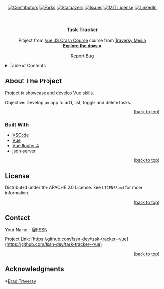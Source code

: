<!-- PROJECT SHIELDS -->

<div align="center">

[![Contributors][contributors-shield]][contributors-url]
[![Forks][forks-shield]][forks-url]
[![Stargazers][stars-shield]][stars-url]
[![Issues][issues-shield]][issues-url]
[![MIT License][license-shield]][license-url]
[![LinkedIn][linkedin-shield]][linkedin-url]

</div>


<br />

  <h3 align="center">Task Tracker</h3>

  <p align="center">
   Project from  <a href="https://www.youtube.com/watch?v=qZXt1Aom3Cs">Vue JS Crash Course</a> course from <a href="https://www.traversymedia.com/">Traversy Media</a>
    <br />  
    <a href="https://github.com/fssn-dev/task-tracker--vue"><strong>Explore the docs »</strong></a>
    <br />
    <br />
     <!--
    <a href="https://github.com/othneildrew/Best-README-Template">View Demo</a>
    ·
    -->
    <a href="https://github.com/fssn-dev/task-tracker--vue/issues">Report Bug</a>
    <!--
    ·
    <a href="#/issues">Request Feature</a>
    <!--
  </p>
</div>

<!-- TABLE OF CONTENTS -->
<details>
  <summary>Table of Contents</summary>
  <ol>
    <li>
      <a href="#about-the-project">About The Project</a>
      <ul>
        <li><a href="#built-with">Built With</a></li>
      </ul>
    </li>
    <li><a href="#license">License</a></li>
    <li><a href="#contact">Contact</a></li>
  </ol>
</details>

<!-- ABOUT THE PROJECT -->
## About The Project

Project to showcase  and develop Vue skills.


Objective: Develop an app to add, list, toggle and delete tasks.


<p align="right">(<a href="#top">back to top</a>)</p>


### Built With

* [VSCode](https://code.visualstudio.com/)
* [Vue](https://vuejs.org/)
* [Vue Router 4](https://next.router.vuejs.org/)
* [json-server](https://github.com/typicode/json-server)


<p align="right">(<a href="#top">back to top</a>)</p>


<!-- LICENSE -->
## License

Distributed under the APACHE 2.0 License. See `LICENSE.md` for more information.

<p align="right">(<a href="#top">back to top</a>)</p>


<!-- CONTACT -->
## Contact

Your Name - [@FSSN](https://www.linkedin.com/in/fssn)

Project Link: [https://github.com/fssn-dev/task-tracker--vue](https://github.com/fssn-dev/task-tracker--vue)

<p align="right">(<a href="#top">back to top</a>)</p>

<!-- ACKNOWLEDGMENTS -->

## Acknowledgments

*[Brad Traversy](https://www.linkedin.com/in/bradtraversy/)



[contributors-shield]: https://img.shields.io/github/contributors/fssn-dev/task-tracker--vue.svg?style=for-the-badge
[contributors-url]: https://github.com/fssn-dev/task-tracker--vue/graphs/contributors
[forks-shield]: https://img.shields.io/github/forks/fssn-dev/task-tracker--vue.svg?style=for-the-badge
[forks-url]: https://github.com/fssn-dev/task-tracker--vue/network/members
[stars-shield]: https://img.shields.io/github/stars/fssn-dev/task-tracker--vue.svg?style=for-the-badge
[stars-url]: https://github.com/fssn-dev/task-tracker--vue/stargazers
[issues-shield]: https://img.shields.io/github/issues/fssn-dev/task-tracker--vue.svg?style=for-the-badge
[issues-url]: https://github.com/fssn-dev/task-tracker--vue/issues
[license-shield]: https://img.shields.io/github/license/fssn-dev/task-tracker--vue.svg?style=for-the-badge
[license-url]: https://github.com/fssn-dev/task-tracker--vue/blob/main/License.md
[linkedin-shield]: https://img.shields.io/badge/-LinkedIn-black.svg?style=for-the-badge&logo=linkedin&colorB=555
[linkedin-url]: https://linkedin.com/in/fssn

